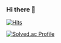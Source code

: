 ### Hi there 👋

<!--
**byeongjulee222/byeongjulee222** is a ✨ _special_ ✨ repository because its `README.md` (this file) appears on your GitHub profile.

Here are some ideas to get you started:

- 🔭 I’m currently working on ...
- 🌱 I’m currently learning ...
- 👯 I’m looking to collaborate on ...
- 🤔 I’m looking for help with ...
- 💬 Ask me about ...
- 📫 How to reach me: ...
- 😄 Pronouns: ...
- ⚡ Fun fact: ...
-->
<div align=left>

[![Hits](https://hits.seeyoufarm.com/api/count/incr/badge.svg?url=https%3A%2F%2Fgithub.com%2Fbyeongjulee222&count_bg=%2379C83D&title_bg=%23555555&icon=&icon_color=%23E7E7E7&title=hits&edge_flat=false)](https://hits.seeyoufarm.com) 

[![Solved.ac Profile](http://mazassumnida.wtf/api/v2/generate_badge?boj=juya1503)](https://solved.ac/juya1503/)

<!--
[![Dave's github stats](https://github-readme-stats.vercel.app/api?username=byeongjulee222&show_icons=true&theme=radical)](https://github.com/anuraghazra/github-readme-stats)
</div>
-->
